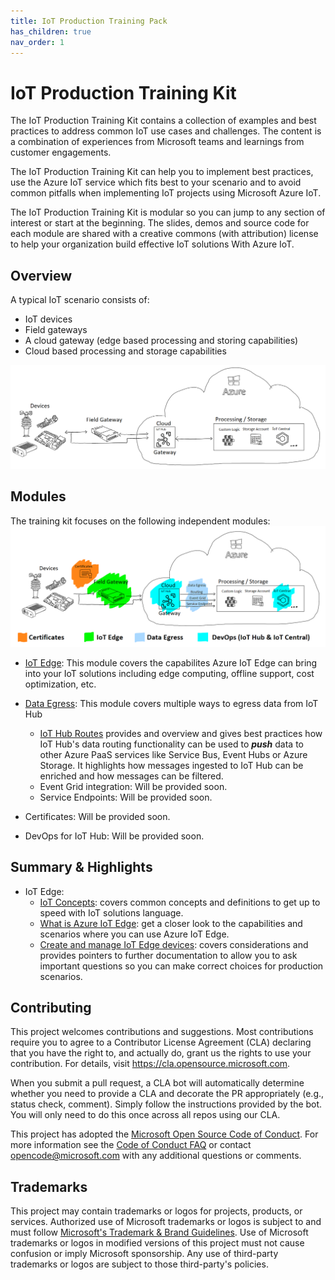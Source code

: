 ```yaml
---
title: IoT Production Training Pack
has_children: true
nav_order: 1
---
```


# IoT Production Training Kit

The IoT Production Training Kit contains a collection of examples and best practices to address common IoT use cases and challenges. The content is a combination of experiences from Microsoft teams and learnings from customer engagements.

The IoT Production Training Kit can help you to implement best practices, use the Azure IoT service which fits best to your scenario and to avoid common pitfalls when implementing IoT projects using Microsoft Azure IoT.

The IoT Production Training Kit is modular so you can jump to any section of interest or start at the beginning. The slides, demos and source code for each module are shared with a creative commons (with attribution) license to help your organization build effective IoT solutions With Azure IoT.

## Overview

A typical IoT scenario consists of: 

* IoT devices
* Field gateways
* A cloud gateway (edge based processing and storing capabilities)
* Cloud based processing and storage capabilities

![Overview](assets/images/ScenarioOverview.png)

## Modules

The training kit focuses on the following independent modules:
![KitContent](assets/images/KitContent.png)
* [IoT Edge](modules/IoTEdge/index.md): This module covers the capabilites Azure IoT Edge can bring into your IoT solutions including edge computing, offline support, cost optimization, etc.

* [Data Egress](modules/DataEgress/index.md): This module covers multiple ways to egress data from IoT Hub
  * [IoT Hub Routes](modules/DataEgress/index.md) provides and overview and gives best practices how IoT Hub's data routing functionality can be used to ***push*** data to other Azure PaaS services like Service Bus, Event Hubs or Azure Storage. It highlights how messages ingested to IoT Hub can be enriched and how messages can be filtered.
  * Event Grid integration: Will be provided soon.
  * Service Endpoints: Will be provided soon.

* Certificates: Will be provided soon.

* DevOps for IoT Hub: Will be provided soon.

## Summary & Highlights

* IoT Edge:
  * [IoT Concepts](modules/IoTEdge/iot-concepts.md): covers common concepts and definitions to get up to speed with IoT solutions language.
  * [What is Azure IoT Edge](modules/IoTEdge/index.md/what-is-iot-edge.md): get a closer look to the capabilities and scenarios where you can use Azure IoT Edge.
  * [Create and manage IoT Edge devices](modules/IoTEdge/create-and-manage.md/#create-and-manage-iot-edge-devices): covers considerations and provides pointers to further documentation to allow you to ask important questions so you can make correct choices for production scenarios.

## Contributing

This project welcomes contributions and suggestions.  Most contributions require you to agree to a
Contributor License Agreement (CLA) declaring that you have the right to, and actually do, grant us
the rights to use your contribution. For details, visit https://cla.opensource.microsoft.com.

When you submit a pull request, a CLA bot will automatically determine whether you need to provide
a CLA and decorate the PR appropriately (e.g., status check, comment). Simply follow the instructions
provided by the bot. You will only need to do this once across all repos using our CLA.

This project has adopted the [Microsoft Open Source Code of Conduct](https://opensource.microsoft.com/codeofconduct/).
For more information see the [Code of Conduct FAQ](https://opensource.microsoft.com/codeofconduct/faq/) or
contact [opencode@microsoft.com](mailto:opencode@microsoft.com) with any additional questions or comments.

## Trademarks

This project may contain trademarks or logos for projects, products, or services. Authorized use of Microsoft 
trademarks or logos is subject to and must follow 
[Microsoft's Trademark & Brand Guidelines](https://www.microsoft.com/en-us/legal/intellectualproperty/trademarks/usage/general).
Use of Microsoft trademarks or logos in modified versions of this project must not cause confusion or imply Microsoft sponsorship.
Any use of third-party trademarks or logos are subject to those third-party's policies.
